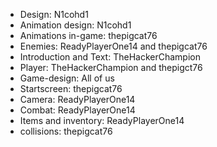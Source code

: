 - Design: N1cohd1
- Animation design: N1cohd1
- Animations in-game: thepigcat76
- Enemies: ReadyPlayerOne14 and thepigcat76
- Introduction and Text: TheHackerChampion
- Player: TheHackerChampion and thepigct76
- Game-design: All of us
- Startscreen: thepigcat76
- Camera: ReadyPlayerOne14
- Combat: ReadyPlayerOne14
- Items and inventory: ReadyPlayerOne14
- collisions: thepigcat76
